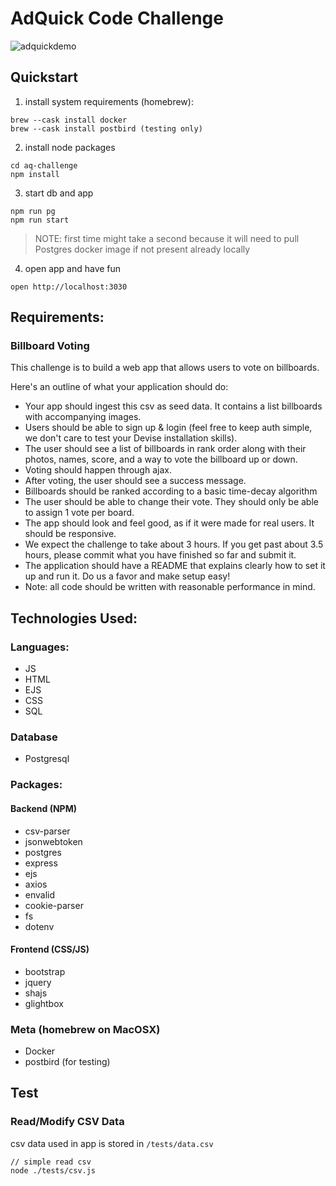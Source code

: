 # AdQuick Code Challenge

![adquickdemo](./assets/aq-demo.gif)

## Quickstart

1) install system requirements (homebrew):
```
brew --cask install docker
brew --cask install postbird (testing only)
```
2) install node packages
```
cd aq-challenge
npm install
```
3) start db and app
```
npm run pg
npm run start
```
> NOTE: first time might take a second because it will need to pull Postgres docker image if not present already locally

4) open app and have fun
```
open http://localhost:3030
```

## Requirements: 

### Billboard Voting
This challenge is to build a web app that allows users to vote on billboards.

Here's an outline of what your application should do:

- Your app should ingest this csv as seed data. It contains a list billboards with accompanying images.
- Users should be able to sign up & login (feel free to keep auth simple, we don't care to test your Devise installation skills).
- The user should see a list of billboards in rank order along with their photos, names, score, and a way to vote the billboard up or down.
- Voting should happen through ajax.
- After voting, the user should see a success message.
- Billboards should be ranked according to a basic time-decay algorithm
- The user should be able to change their vote. They should only be able to assign 1 vote per board.
- The app should look and feel good, as if it were made for real users. It should be responsive.
- We expect the challenge to take about 3 hours. If you get past about 3.5 hours, please commit what you have finished so far and submit it.
- The application should have a README that explains clearly how to set it up and run it. Do us a favor and make setup easy!
- Note: all code should be written with reasonable performance in mind.



## Technologies Used:

### Languages:
- JS
- HTML
- EJS
- CSS
- SQL

### Database
- Postgresql

### Packages:

#### Backend (NPM)
- csv-parser
- jsonwebtoken
- postgres
- express
- ejs
- axios
- envalid
- cookie-parser
- fs
- dotenv

#### Frontend (CSS/JS)
- bootstrap
- jquery
- shajs
- glightbox

### Meta (homebrew on MacOSX)
- Docker 
- postbird (for testing)


## Test

### Read/Modify CSV Data
csv data used in app is stored in `/tests/data.csv`
```
// simple read csv 
node ./tests/csv.js
```
